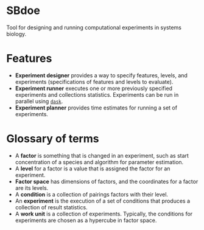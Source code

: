 # SBdoe
Tool for designing and running computational experiments in systems biology.

# Features
* **Experiment designer** provides a way to specify features, levels, and experiments (specifications of features and levels to evaluate).
* **Experiment runner** executes one or more previously specified experiments and collections statistics. Experiments can be run in parallel using [``dask``](https://www.dask.org/).
* **Experiment planner** provides time estimates for running a set of experiments.

# Glossary of terms
* A **factor** is something that is changed in an experiment, such as start concentration of a species and algorithm for parameter estimation.
* A **level** for a factor is a value that is assigned the factor for an experiment.
* **Factor space** has dimensions of factors, and the coordinates for a factor are its levels.
* A **condition** is a collection of pairings factors with their level.
* An **experiment** is the execution of a set of conditions that produces a collection of result statistics.
* A **work unit** is a collection of experiments. Typically, the conditions for experiments are chosen as a hypercube in factor space.
